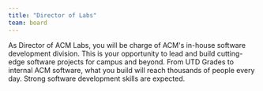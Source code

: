 ```yaml
---
title: "Director of Labs"
team: board
---
```

As Director of ACM Labs, you will be charge of ACM's in-house software development division. This is your opportunity to lead and build cutting-edge software projects for campus and beyond. From UTD Grades to internal ACM software, what you build will reach thousands of people every day. Strong software development skills are expected.
